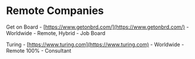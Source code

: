 # Remote Companies

Get on Board - [https://www.getonbrd.com/](https://www.getonbrd.com/) - Worldwide - Remote, Hybrid - Job Board

Turing      - [https://www.turing.com](https://www.turing.com)   -    Worldwide  -  Remote 100% -  Consultant
